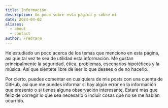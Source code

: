 ```yaml
---
title: Información
description: Un poco sobre esta página y sobre mí
date: 2024-04-02
aliases: 
  - about
  - contact
author: Fredrare
---
```


He estudiado un poco acerca de los temas que menciono en esta página, así que tal vez te sea de utilidad esta información.
Me gustan principalmente la seguridad, ética, problemas, escenarios hipotéticos y la música. Así que siéntete libre de leer lo que desees o de no hacerlo.

Por cierto, puedes comentar en cualquiera de mis posts con una cuenta de GitHub, así que me puedes informar si hay algún error en la información que presento o si tienes alguna observación interesante. Estaré más que feliz de corregir lo que sea necesario o incluir cosas que no se me habían ocurrido.
